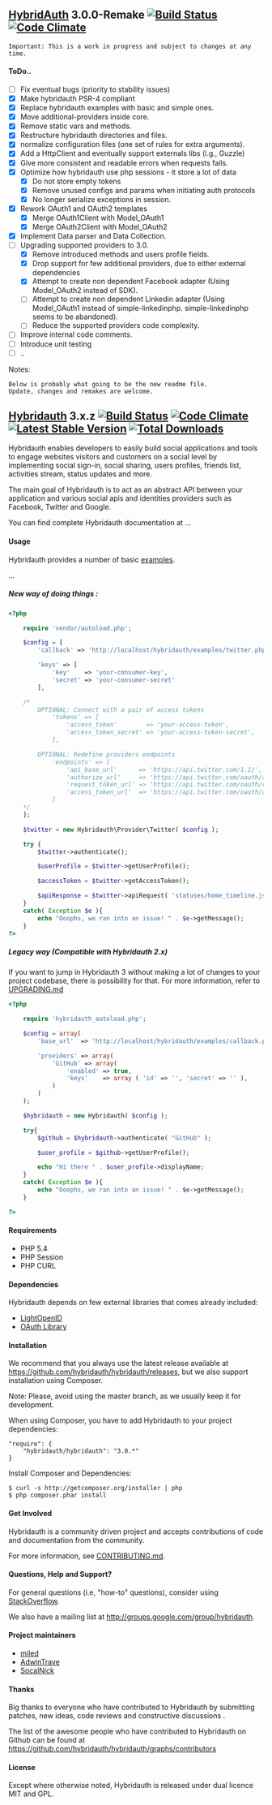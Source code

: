 ## [HybridAuth](http://hybridauth.sourceforge.net/) 3.0.0-Remake [![Build Status](https://travis-ci.org/miled/hybridauth.svg?branch=master)](https://travis-ci.org/miled/hybridauth) [![Code Climate](https://codeclimate.com/github/miled/hybridauth/badges/gpa.svg)](https://codeclimate.com/github/miled/hybridauth)

    Important: This is a work in progress and subject to changes at any time.

#### ToDo..

- [ ] Fix eventual bugs (priority to stability issues)
- [x] Make hybridauth PSR-4 compliant
- [x] Replace hybridauth examples with basic and simple ones.
- [x] Move additional-providers inside core.
- [x] Remove static vars and methods.
- [x] Restructure hybridauth directories and files.
- [x] normalize configuration files (one set of rules for extra arguments). 
- [x] Add a HttpClient and eventually support externals libs (i.g., Guzzle)
- [x] Give more consistent and readable errors when requests fails. 
- [x] Optimize how hybridauth use php sessions - it store a lot of data
    - [x] Do not store empty tokens
    - [x] Remove unused configs and params when initiating auth protocols
    - [x] No longer serialize exceptions in session.
- [x] Rework OAuth1 and OAuth2 templates
    - [x] Merge OAuth1Client with Model_OAuth1
    - [x] Merge OAuth2Client with Model_OAuth2
- [x] Implement Data parser and Data Collection. 
- [ ] Upgrading supported providers to 3.0.
    - [x] Remove introduced methods and users profile fields. 
    - [x] Drop support for few additional providers, due to either external dependencies
    - [x] Attempt to create non dependent Facebook adapter (Using Model_OAuth2 instead of SDK).
    - [ ] Attempt to create non dependent Linkedin adapter (Using Model_OAuth1 instead of simple-linkedinphp. simple-linkedinphp seems to be abandoned). 
    - [ ] Reduce the supported providers code complexity.
- [ ] Improve internal code comments. 
- [ ] Introduce unit testing
- [ ] ..

Notes: 

    Below is probably what going to be the new readme file.
    Update, changes and remakes are welcome.

## [Hybridauth](http://hybridauth.sourceforge.net/) 3.x.z [![Build Status](https://travis-ci.org/hybridauth/hybridauth.svg?branch=master)](https://travis-ci.org/hybridauth/hybridauth) [![Code Climate](https://codeclimate.com/github/hybridauth/hybridauth/badges/gpa.svg)](https://codeclimate.com/github/hybridauth/hybridauth) [![Latest Stable Version](https://poser.pugx.org/hybridauth/hybridauth/v/stable.png)](https://packagist.org/packages/hybridauth/hybridauth) [![Total Downloads](https://poser.pugx.org/hybridauth/hybridauth/downloads.png)](https://packagist.org/packages/hybridauth/hybridauth)

Hybridauth enables developers to easily build social applications and tools to engage websites visitors and customers on a social level by implementing social sign-in, social sharing, users profiles, friends list, activities stream, status updates and more.

The main goal of Hybridauth is to act as an abstract API between your application and various social apis and identities providers such as Facebook, Twitter and Google.

You can find complete Hybridauth documentation at ...

#### Usage

Hybridauth provides a number of basic [examples](https://github.com/hybridauth/hybridauth/tree/master/examples).

... 

##### New way of doing things :

```php
<?php

	require 'vendor/autoload.php';

	$config = [
		'callback' => 'http://localhost/hybridauth/examples/twitter.php',

		'keys' => [
			'key'    => 'your-consumer-key',
			'secret' => 'your-consumer-secret'
		],

	/*	
		OPTIONAL: Connect with a pair of access tokens
			'tokens' => [
				'access_token'        => 'your-access-token',
				'access_token_secret' => 'your-access-token-secret',
			],

		OPTIONAL: Redefine providers endpoints
			'endpoints' => [
				'api_base_url'      => 'https://api.twitter.com/1.1/',
				'authorize_url'     => 'https://api.twitter.com/oauth/authenticate',
				'request_token_url' => 'https://api.twitter.com/oauth/request_token',
				'access_token_url'  => 'https://api.twitter.com/oauth/access_token',
			]
	*/
	];

	$twitter = new Hybridauth\Provider\Twitter( $config );

	try {
		$twitter->authenticate();

		$userProfile = $twitter->getUserProfile();

		$accessToken = $twitter->getAccessToken();

		$apiResponse = $twitter->apiRequest( 'statuses/home_timeline.json' );
	}
	catch( Exception $e ){
		echo "Ooophs, we ran into an issue! " . $e->getMessage();
	}
?>
```

##### Legacy way (Compatible with Hybridauth 2.x)

If you want to jump in Hybridauth 3 without making a lot of changes to your project codebase, there is possibility for that. For more information, refer to [UPGRADING.md](https://github.com/hybridauth/hybridauth/blob/master/UPGRADING.md) 

```php
<?php

	require 'hybridauth_autoload.php';

	$config = array(
		'base_url'  => 'http://localhost/hybridauth/examples/callback.php',

		'providers' => array(
			'GitHub' => array(
				'enabled' => true,
				'keys'    => array ( 'id' => '', 'secret' => '' ),
			)
		)
	);

	$hybridauth = new Hybridauth( $config );

	try{
		$github = $hybridauth->authenticate( "GitHub" );

		$user_profile = $github->getUserProfile();

		echo "Hi there " . $user_profile->displayName;
	}
	catch( Exception $e ){
		echo "Ooophs, we ran into an issue! " . $e->getMessage();
	}

?>
```

#### Requirements

* PHP 5.4
* PHP Session
* PHP CURL

#### Dependencies

Hybridauth depends on few external libraries that comes already included:

* [LightOpenID](https://gitorious.org/lightopenid)
* [OAuth Library](https://code.google.com/p/oauth/)

#### Installation

We recommend that you always use the latest release available at https://github.com/hybridauth/hybridauth/releases, but we also support installation using Composer.

Note: Please, avoid using the master branch, as we usually keep it for development.

When using Composer, you have to add Hybridauth to your project dependencies:

```
"require": {
	"hybridauth/hybridauth": "3.0.*"
}
```

Install Composer and Dependencies:

```
$ curl -s http://getcomposer.org/installer | php
$ php composer.phar install
```

#### Get Involved

Hybridauth is a community driven project and accepts contributions of code and documentation from the community. 

For more information, see [CONTRIBUTING.md](https://github.com/hybridauth/hybridauth/blob/master/CONTRIBUTING.md). 

#### Questions, Help and Support?

For general questions (i.e, "how-to" questions), consider using [StackOverflow](https://stackoverflow.com/questions/tagged/hybridauth). 

We also have a mailing list at http://groups.google.com/group/hybridauth.

#### Project maintainers

* [miled](https://github.com/miled)
* [AdwinTrave](https://github.com/AdwinTrave)
* [SocalNick](https://github.com/SocalNick)

#### Thanks

Big thanks to everyone who have contributed to Hybridauth by submitting patches, new ideas, code reviews and constructive discussions .

The list of the awesome people who have contributed to Hybridauth on Github can be found at https://github.com/hybridauth/hybridauth/graphs/contributors

#### License

Except where otherwise noted, Hybridauth is released under dual licence MIT and GPL.
